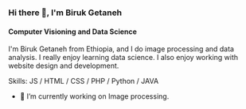 ### Hi there 👋, I'm Biruk Getaneh
#### Computer Visioning and Data Science

I'm Biruk Getaneh from Ethiopia, and I do image processing and data analysis. I really enjoy learning data science. I also enjoy working with website design and development.  

Skills:  JS / HTML / CSS / PHP / Python / JAVA 

- 🔭 I’m currently working on Image processing. 




